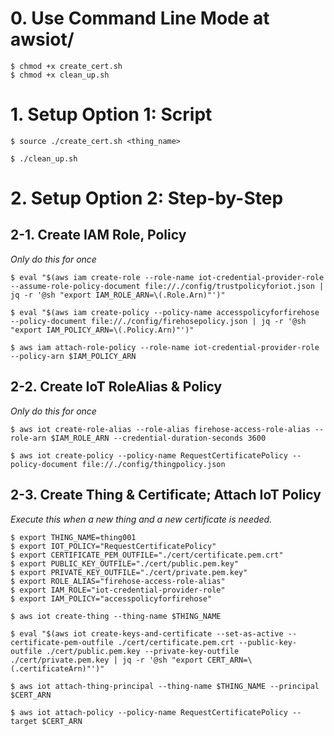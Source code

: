 # 0. Use Command Line Mode at awsiot/
```
$ chmod +x create_cert.sh
$ chmod +x clean_up.sh
```

# 1. Setup Option 1: Script
```
$ source ./create_cert.sh <thing_name>
```

```
$ ./clean_up.sh
```

# 2. Setup Option 2: Step-by-Step
## 2-1. Create IAM Role, Policy
*Only do this for once*
```
$ eval "$(aws iam create-role --role-name iot-credential-provider-role --assume-role-policy-document file://./config/trustpolicyforiot.json | jq -r '@sh "export IAM_ROLE_ARN=\(.Role.Arn)"')"
```

```
$ eval "$(aws iam create-policy --policy-name accesspolicyforfirehose --policy-document file://./config/firehosepolicy.json | jq -r '@sh "export IAM_POLICY_ARN=\(.Policy.Arn)"')"
```

```
$ aws iam attach-role-policy --role-name iot-credential-provider-role --policy-arn $IAM_POLICY_ARN
```

## 2-2. Create IoT RoleAlias & Policy
*Only do this for once*
```
$ aws iot create-role-alias --role-alias firehose-access-role-alias --role-arn $IAM_ROLE_ARN --credential-duration-seconds 3600
```

```
$ aws iot create-policy --policy-name RequestCertificatePolicy --policy-document file://./config/thingpolicy.json
```

## 2-3. Create Thing & Certificate; Attach IoT Policy
*Execute this when a new thing and a new certificate is needed.*
```
$ export THING_NAME=thing001
$ export IOT_POLICY="RequestCertificatePolicy"
$ export CERTIFICATE_PEM_OUTFILE="./cert/certificate.pem.crt"
$ export PUBLIC_KEY_OUTFILE="./cert/public.pem.key"
$ export PRIVATE_KEY_OUTFILE="./cert/private.pem.key"
$ export ROLE_ALIAS="firehose-access-role-alias"
$ export IAM_ROLE="iot-credential-provider-role"
$ export IAM_POLICY="accesspolicyforfirehose"
```

```
$ aws iot create-thing --thing-name $THING_NAME
```

```
$ eval "$(aws iot create-keys-and-certificate --set-as-active --certificate-pem-outfile ./cert/certificate.pem.crt --public-key-outfile ./cert/public.pem.key --private-key-outfile ./cert/private.pem.key | jq -r '@sh "export CERT_ARN=\(.certificateArn)"')"
```

```
$ aws iot attach-thing-principal --thing-name $THING_NAME --principal $CERT_ARN
```

```
$ aws iot attach-policy --policy-name RequestCertificatePolicy --target $CERT_ARN
```
